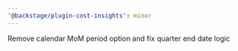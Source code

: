 ```yaml
---
'@backstage/plugin-cost-insights': minor
---
```


Remove calendar MoM period option and fix quarter end date logic
